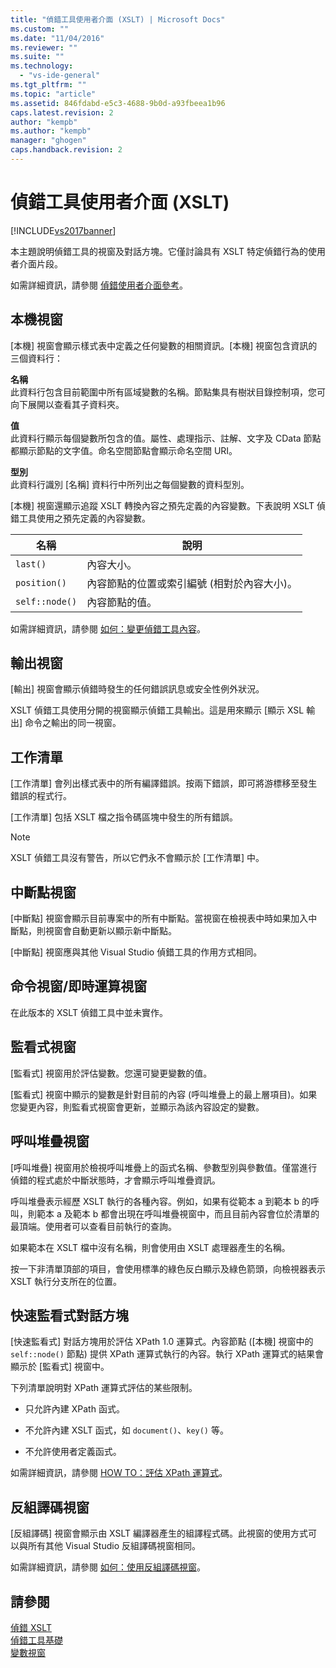 ```yaml
---
title: "偵錯工具使用者介面 (XSLT) | Microsoft Docs"
ms.custom: ""
ms.date: "11/04/2016"
ms.reviewer: ""
ms.suite: ""
ms.technology: 
  - "vs-ide-general"
ms.tgt_pltfrm: ""
ms.topic: "article"
ms.assetid: 846fdabd-e5c3-4688-9b0d-a93fbeea1b96
caps.latest.revision: 2
author: "kempb"
ms.author: "kempb"
manager: "ghogen"
caps.handback.revision: 2
---
```

# 偵錯工具使用者介面 (XSLT)
[!INCLUDE[vs2017banner](../code-quality/includes/vs2017banner.md)]

本主題說明偵錯工具的視窗及對話方塊。它僅討論具有 XSLT 特定偵錯行為的使用者介面片段。  
  
 如需詳細資訊，請參閱 [偵錯使用者介面參考](../debugger/debugging-user-interface-reference.md)。  
  
## 本機視窗  
 \[本機\] 視窗會顯示樣式表中定義之任何變數的相關資訊。\[本機\] 視窗包含資訊的三個資料行：  
  
 **名稱**  
 此資料行包含目前範圍中所有區域變數的名稱。節點集具有樹狀目錄控制項，您可向下展開以查看其子資料夾。  
  
 **值**  
 此資料行顯示每個變數所包含的值。屬性、處理指示、註解、文字及 CData 節點都顯示節點的文字值。命名空間節點會顯示命名空間 URI。  
  
 **型別**  
 此資料行識別 \[名稱\] 資料行中所列出之每個變數的資料型別。  
  
 \[本機\] 視窗還顯示追蹤 XSLT 轉換內容之預先定義的內容變數。下表說明 XSLT 偵錯工具使用之預先定義的內容變數。  
  
|名稱|說明|  
|--------|--------|  
|`last()`|內容大小。|  
|`position()`|內容節點的位置或索引編號 \(相對於內容大小\)。|  
|`self::node()`|內容節點的值。|  
  
 如需詳細資訊，請參閱 [如何：變更偵錯工具內容](../Topic/How%20to:%20Change%20the%20Debugger%20Context.md)。  
  
## 輸出視窗  
 \[輸出\] 視窗會顯示偵錯時發生的任何錯誤訊息或安全性例外狀況。  
  
 XSLT 偵錯工具使用分開的視窗顯示偵錯工具輸出。這是用來顯示 \[顯示 XSL 輸出\] 命令之輸出的同一視窗。  
  
## 工作清單  
 \[工作清單\] 會列出樣式表中的所有編譯錯誤。按兩下錯誤，即可將游標移至發生錯誤的程式行。  
  
 \[工作清單\] 包括 XSLT 檔之指令碼區塊中發生的所有錯誤。  
  
> [!NOTE]
>  XSLT 偵錯工具沒有警告，所以它們永不會顯示於 \[工作清單\] 中。  
  
## 中斷點視窗  
 \[中斷點\] 視窗會顯示目前專案中的所有中斷點。當視窗在檢視表中時如果加入中斷點，則視窗會自動更新以顯示新中斷點。  
  
 \[中斷點\] 視窗應與其他 Visual Studio 偵錯工具的作用方式相同。  
  
## 命令視窗\/即時運算視窗  
 在此版本的 XSLT 偵錯工具中並未實作。  
  
## 監看式視窗  
 \[監看式\] 視窗用於評估變數。您還可變更變數的值。  
  
 \[監看式\] 視窗中顯示的變數是針對目前的內容 \(呼叫堆疊上的最上層項目\)。如果您變更內容，則監看式視窗會更新，並顯示為該內容設定的變數。  
  
## 呼叫堆疊視窗  
 \[呼叫堆疊\] 視窗用於檢視呼叫堆疊上的函式名稱、參數型別與參數值。僅當進行偵錯的程式處於中斷狀態時，才會顯示呼叫堆疊資訊。  
  
 呼叫堆疊表示經歷 XSLT 執行的各種內容。例如，如果有從範本 a 到範本 b 的呼叫，則範本 a 及範本 b 都會出現在呼叫堆疊視窗中，而且目前內容會位於清單的最頂端。使用者可以查看目前執行的查詢。  
  
 如果範本在 XSLT 檔中沒有名稱，則會使用由 XSLT 處理器產生的名稱。  
  
 按一下非清單頂部的項目，會使用標準的綠色反白顯示及綠色箭頭，向檢視器表示 XSLT 執行分支所在的位置。  
  
## 快速監看式對話方塊  
 \[快速監看式\] 對話方塊用於評估 XPath 1.0 運算式。內容節點 \(\[本機\] 視窗中的 `self::node()` 節點\) 提供 XPath 運算式執行的內容。執行 XPath 運算式的結果會顯示於 \[監看式\] 視窗中。  
  
 下列清單說明對 XPath 運算式評估的某些限制。  
  
-   只允許內建 XPath 函式。  
  
-   不允許內建 XSLT 函式，如 `document()`、`key()` 等。  
  
-   不允許使用者定義函式。  
  
 如需詳細資訊，請參閱 [HOW TO：評估 XPath 運算式](../xml-tools/how-to-evaluate-an-xpath-expression.md)。  
  
## 反組譯碼視窗  
 \[反組譯碼\] 視窗會顯示由 XSLT 編譯器產生的組譯程式碼。此視窗的使用方式可以與所有其他 Visual Studio 反組譯碼視窗相同。  
  
 如需詳細資訊，請參閱 [如何：使用反組譯碼視窗](../debugger/how-to-use-the-disassembly-window.md)。  
  
## 請參閱  
 [偵錯 XSLT](../xml-tools/debugging-xslt.md)   
 [偵錯工具基礎](../debugger/debugger-basics.md)   
 [變數視窗](../Topic/Variable%20Windows.md)